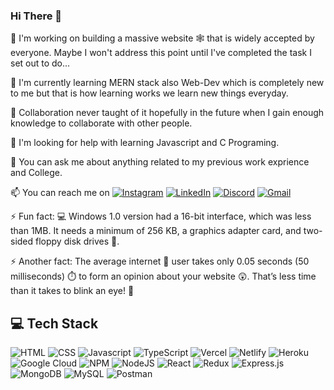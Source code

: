 ### Hi There 👋

🔭 I'm working on building a massive website 🕸️ that is widely accepted by everyone. Maybe I won't address this point until I've completed the task I set out to do...

🌱 I'm currently learning MERN stack also Web-Dev which is completely new to me but that is how learning works we learn new things everyday.

👯 Collaboration never taught of it hopefully in the future when I gain enough knowledge to collaborate with other people.

🤔 I'm looking for help with learning Javascript and C Programing.

💬 You can ask me about anything related to my previous work exprience and College.

📫 You can reach me on [![Instagram](https://img.shields.io/badge/Instagram-E4405F?style=for-the-badge&logo=instagram&logoColor=white)](https://instagram.com/codepur_ka_superhero) [![LinkedIn](https://img.shields.io/badge/LinkedIn-0077B5?style=for-the-badge&logo=linkedin&logoColor=white)](https://www.linkedin.com/in/arasamannar-ak-79984a28a/)  [![Discord](https://img.shields.io/badge/Discord-E4405F?style=for-the-badge&logo=discord&logoColor=white)]((https://discord.com/users/:id%arasa#3063)) [![Gmail](https://img.shields.io/badge/Gmail-0077B5?style=for-the-badge&logo=gmail&logoColor=white)](mailto:arasamannar@gmail.com)

⚡ Fun fact: 💻 Windows 1.0 version had a 16-bit interface, which was less than 1MB. It needs a minimum of 256 KB, a graphics adapter card, and two-sided floppy disk drives 💾.

⚡ Another fact: The average internet 🛜 user takes only 0.05 seconds (50 milliseconds) ⏱️ to form an opinion about your website 😲. That’s less time than it takes to blink an eye! 👀

## 💻 Tech Stack 
![HTML](https://img.shields.io/badge/html-DF6E3C?style=for-the-badge&logo=HTML&logoColor=white) ![CSS](https://img.shields.io/badge/Css-3A6CAB?style=for-the-badge&logo=Css&logoColor=white) ![Javascript](https://img.shields.io/badge/javascript-%23323330.svg?style=for-the-badge&logo=javascript&logoColor=%23F7DF1E) ![TypeScript](https://img.shields.io/badge/typescript-%23007ACC.svg?style=for-the-badge&logo=typescript&logoColor=white)  ![Vercel](https://img.shields.io/badge/vercel-%23000000.svg?style=for-the-badge&logo=vercel&logoColor=white) ![Netlify](https://img.shields.io/badge/netlify-%23000000.svg?style=for-the-badge&logo=netlify&logoColor=#00C7B7) ![Heroku](https://img.shields.io/badge/heroku-%23430098.svg?style=for-the-badge&logo=heroku&logoColor=white) ![Google Cloud](https://img.shields.io/badge/Google%20Cloud-%234285F4.svg?style=for-the-badge&logo=google-cloud&logoColor=white)  ![NPM](https://img.shields.io/badge/NPM-%23000000.svg?style=for-the-badge&logo=npm&logoColor=white) ![NodeJS](https://img.shields.io/badge/node.js-6DA55F?style=for-the-badge&logo=node.js&logoColor=white) ![React](https://img.shields.io/badge/react-%2320232a.svg?style=for-the-badge&logo=react&logoColor=%2361DAFB)  ![Redux](https://img.shields.io/badge/redux-%23593d88.svg?style=for-the-badge&logo=redux&logoColor=white)  ![Express.js](https://img.shields.io/badge/express.js-%23404d59.svg?style=for-the-badge&logo=express&logoColor=%2361DAFB) ![MongoDB](https://img.shields.io/badge/MongoDB-%234ea94b.svg?style=for-the-badge&logo=mongodb&logoColor=white) ![MySQL](https://img.shields.io/badge/mysql-%2300f.svg?style=for-the-badge&logo=mysql&logoColor=white)  ![Postman](https://img.shields.io/badge/Postman-FF6C37?style=for-the-badge&logo=postman&logoColor=white) 



<!--
**arasamannar/arasamannar** is a ✨ _special_ ✨ repository because its `README.md` (this file) appears on your GitHub profile.

Here are some ideas to get you started:

- 🔭 I’m currently working on ...
- 🌱 I’m currently learning ...
- 👯 I’m looking to collaborate on ...
- 🤔 I’m looking for help with ...
- 💬 Ask me about ...
- 📫 How to reach me: ...
- 😄 Pronouns: ...
- ⚡ Fun fact: ...
-->

